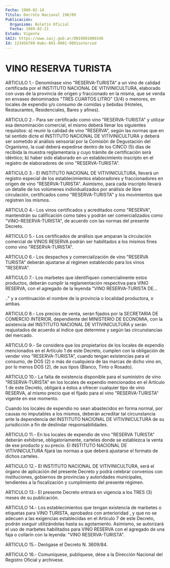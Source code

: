 ```yaml
---
Fecha: 1989-02-14
Título: Decreto Nacional 198/89
Publicación:
  Organismo: Boletín Oficial
  Fecha: 1989-02-21
Estado: Vigente
SAIJ: https://www.saij.gob.ar/DN19891000198
Id: 123456789-0abc-891-0001-9891soterced
---
```

# VINO RESERVA TURISTA

<a id="1"></a>
ARTICULO  1.-  Denomínase  vino "RESERVA-TURISTA" a un vino de calidad certificada por el INSTITUTO  NACIONAL  DE VITIVINICULTURA, elaborado  con uvas de la provincia de origen y fraccionado  en  la misma, que se  venda  en  envases  denominados "TRES CUARTOS LITRO" (3/4) o menores, en locales de expendio  y/o  consumo  de comidas y bebidas  (Hoteles,  Restaurantes,  Residenciales,  Bares y afines).

<a id="2"></a>
ARTICULO 2.- Para ser certificado como vino "RESERVA-TURISTA" y utilizar  esa  denominación  comercial,  el mismo deberá llenar los siguientes  requisitos:  a) reunir la calidad  de  vino  "RESERVA", según las normas que en tal  sentido dicte el INSTITUTO NACIONAL DE VITIVINICULTURA y deberá ser sometido  al análisis sensorial por la Comisión  de Degustación del Organismo, la  cual  deberá  expedirse dentro de los  CINCO  (5) días de recibida la muestra reglamentaria y  cuyo  trámite de certificación  será  idéntico;  b)  haber  sido elaborado  en  un  establecimiento  inscripto  en  el  registro  de elaboradores de vino "RESERVA-TURISTA".

<a id="3"></a>
ARTICULO 3.- El INSTITUTO NACIONAL DE VITIVINICULTURA, llevará un  registro   especial  de  los  establecimientos  elaboradores  y fraccionadores  en origen de vino "RESERVA-TURISTA". Asimismo, para cada inscripto llevará un detalle de los volúmenes individualizados  por  análisis  de libre circulación, certificados como "RESERVA-TURISTA" y los movimientos  que registren los mismos.

<a id="4"></a>
ARTICULO  4.-  Los  vinos  certificados  y  acreditados  como "RESERVA",  mantendrán  su  calificación  como  tales  y podrán ser comercializados  como  "VINO-RESERVA-TURISTA", de acuerdo  con  las normas del presente Decreto.

<a id="5"></a>
ARTICULO  5.-  Los  certificados  de  análisis  que amparan la circulación  comercial  de  VINOS RESERVA podrán ser habilitados  a los mismos fines como vino "RESERVA-TURISTA".

<a id="6"></a>
ARTICULO 6.- Los despachos y comercialización de vino "RESERVA TURISTA"  deberán  ajustarse  al régimen establecido para los vinos "RESERVA".

<a id="7"></a>
ARTICULO 7.- Los marbetes que identifiquen comercialmente estos productos,  deberán  cumplir la reglamentación respectiva para VINO RESERVA, con el agregado  de la leyenda "VINO RESERVA-TURISTA DE...

.."  y  a  continuación  el nombre  de  la  provincia  o  localidad productora, o ambas.

<a id="8"></a>
ARTICULO  8.-  Los  precios  de  venta,  serán  fijados por la SECRETARIA  DE  COMERCIO  INTERIOR,  dependiente del MINISTERIO  DE ECONOMIA, con la asistencia del INSTITUTO NACIONAL DE VITIVINICULTURA  y  serán  reajustados de  acuerdo  al  índice  que determine y según las circunstancias del mercado.

<a id="9"></a>
ARTICULO  9.- Se considera que los propietarios de los locales de expendio mencionados  en  el Artículo 1 de este Decreto, cumplen con la obligación de vender vino  "RESERVA-TURISTA",  cuando tengan existencias para el consumo, de DOS (2) o más de cualquiera  de las marcas  de  dicho  vino  en,  por  lo  menos  DOS (2), de sus tipos (Blanco, Tinto o Rosado).

<a id="10"></a>
ARTICULO  10.-  La  falta  de  existencia  disponible para el suministro  de  vino  "RESERVA-TURISTA"  en los locales de expendio mencionados en el Artículo 1 de este Decreto,  obligará  a  éstos a ofrecer  cualquier  tipo  de  vino  RESERVA, al mismo precio que el fijado  para  el vino "RESERVA-TURISTA"  vigente  en  ese  momento.

Cuando  los locales  de  expendio  no  sean  abastecidos  en  forma normal, por  causas  no  imputables a los mismos, deberán acreditar tal circunstancia ante la  dependencia  del  INSTITUTO  NACIONAL DE VITIVINICULTURA de su jurisdicción a fin de deslindar responsabilidades.

<a id="11"></a>
ARTICULO  11.-  En  los  locales  de expendio de vino "RESERVA TURISTA"  deberán exhibirse, obligatoriamente,  carteles  donde  se establezca  la  venta  de  ese  producto  y su precio. El INSTITUTO NACIONAL  DE  VITIVINICULTURA  fijará  las  normas   a  que  deberá ajustarse el formato de dichos carteles.

<a id="12"></a>
ARTICULO 12.- El INSTITUTO NACIONAL DE VITIVINICULTURA, será el órgano   de  aplicación  del  presente  Decreto  y  podrá  celebrar convenios  con instituciones, gobiernos de provincias y autoridades municipales,  tendientes  a  la  fiscalización  y  cumplimiento del presente régimen.

<a id="13"></a>
ARTICULO  13.-  El  presente Decreto entrará en vigencia a los TRES (3) meses de su publicación.

<a id="14"></a>
ARTICULO  14.-  Los  establecimientos que tengan existencia de marbetes o etiquetas para VINO  TURISTA, aprobados con anterioridad , y que no se adecuen a las exigencias  establecidas en el Artículo 7  de  este  Decreto,  podrán  sseguir  utilizándolas    hasta   su agotamiento. Asimismo, se autorizará el uso de marbetes habilitados  para  VINO  RESERVA  con  el  agregado  de  una faja o collarín con la leyenda: "VINO RESERVA-TURISTA".

<a id="15"></a>
ARTICULO 15.- Derógase el Decreto N. 3609/84.

<a id="16"></a>
ARTICULO  16.-  Comuníquese,  publíquese,  dése a la Dirección Nacional del Registro Oficial y archívese.